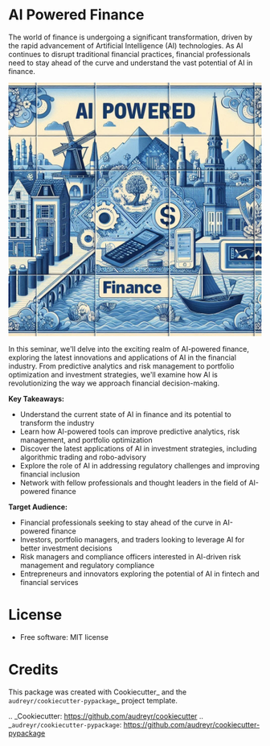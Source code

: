 # AI Powered Finance

The world of finance is undergoing a significant transformation, driven by the rapid advancement of Artificial Intelligence (AI) technologies. As AI continues to disrupt traditional financial practices, financial professionals need to stay ahead of the curve and understand the vast potential of AI in finance.

![](\images\ai-powered-finance.jpg)

In this seminar, we'll delve into the exciting realm of AI-powered finance, exploring the latest innovations and applications of AI in the financial industry. From predictive analytics and risk management to portfolio optimization and investment strategies, we'll examine how AI is revolutionizing the way we approach financial decision-making.

**Key Takeaways:**

- Understand the current state of AI in finance and its potential to transform the industry
- Learn how AI-powered tools can improve predictive analytics, risk management, and portfolio optimization
- Discover the latest applications of AI in investment strategies, including algorithmic trading and robo-advisory
- Explore the role of AI in addressing regulatory challenges and improving financial inclusion
- Network with fellow professionals and thought leaders in the field of AI-powered finance

**Target Audience:**

- Financial professionals seeking to stay ahead of the curve in AI-powered finance
- Investors, portfolio managers, and traders looking to leverage AI for better investment decisions
- Risk managers and compliance officers interested in AI-driven risk management and regulatory compliance
- Entrepreneurs and innovators exploring the potential of AI in fintech and financial services


# License
* Free software: MIT license

# Credits

This package was created with Cookiecutter_ and the `audreyr/cookiecutter-pypackage`_ project template.

.. _Cookiecutter: https://github.com/audreyr/cookiecutter
.. _`audreyr/cookiecutter-pypackage`: https://github.com/audreyr/cookiecutter-pypackage
